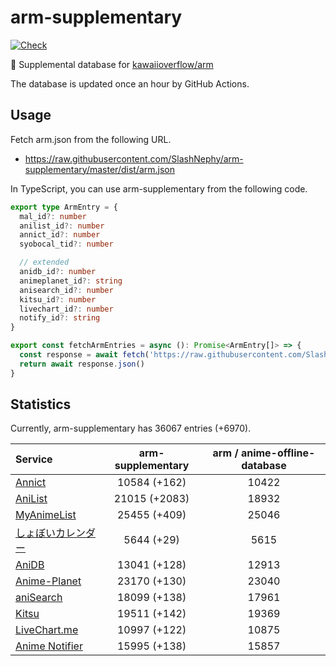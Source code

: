 # arm-supplementary

[![Check](https://github.com/SlashNephy/arm-supplementary/actions/workflows/check-node.yml/badge.svg)](https://github.com/SlashNephy/arm-supplementary/actions/workflows/check-node.yml)

💊 Supplemental database for [kawaiioverflow/arm](https://github.com/kawaiioverflow/arm)

The database is updated once an hour by GitHub Actions.

## Usage

Fetch arm.json from the following URL.

- https://raw.githubusercontent.com/SlashNephy/arm-supplementary/master/dist/arm.json

In TypeScript, you can use arm-supplementary from the following code.

```TypeScript
export type ArmEntry = {
  mal_id?: number
  anilist_id?: number
  annict_id?: number
  syobocal_tid?: number

  // extended
  anidb_id?: number
  animeplanet_id?: string
  anisearch_id?: number
  kitsu_id?: number
  livechart_id?: number
  notify_id?: string
}

export const fetchArmEntries = async (): Promise<ArmEntry[]> => {
  const response = await fetch('https://raw.githubusercontent.com/SlashNephy/arm-supplementary/master/dist/arm.json')
  return await response.json()
}
```

## Statistics

Currently, arm-supplementary has 36067 entries (+6970).

| Service                                     | arm-supplementary | arm / anime-offline-database |
| :------------------------------------------ | :---------------: | :--------------------------: |
| [Annict](https://annict.com)                |   10584 (+162)    |            10422             |
| [AniList](https://anilist.co)               |   21015 (+2083)   |            18932             |
| [MyAnimeList](https://myanimelist.net)      |   25455 (+409)    |            25046             |
| [しょぼいカレンダー](https://cal.syoboi.jp) |    5644 (+29)     |             5615             |
| [AniDB](https://anidb.net)                  |   13041 (+128)    |            12913             |
| [Anime-Planet](https://anime-planet.com)    |   23170 (+130)    |            23040             |
| [aniSearch](https://anisearch.com)          |   18099 (+138)    |            17961             |
| [Kitsu](https://kitsu.io)                   |   19511 (+142)    |            19369             |
| [LiveChart.me](https://livechart.me)        |   10997 (+122)    |            10875             |
| [Anime Notifier](https://notify.moe)        |   15995 (+138)    |            15857             |
